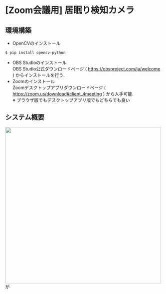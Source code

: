 # [Zoom会議用] 居眠り検知カメラ
## 環境構築
- OpenCVのインストール
```
$ pip install opencv-python
```
- OBS Studioのインストール  
OBS Studio公式ダウンロードページ ( https://obsproject.com/ja/welcome ) からインストールを行う.
- Zoomのインストール  
Zoomデスクトップアプリダウンロードページ ( https://zoom.us/download#client_4meeting ) から入手可能.  
※ ブラウザ版でもデスクトップアプリ版でもどちらでも良い
## システム概要
<img width=500 src=https://github.com/haradakaito/SleepDetectionCamera/assets/75819611/f272725f-5fdc-4019-a2f8-2944e5cc0ed8>  
が
